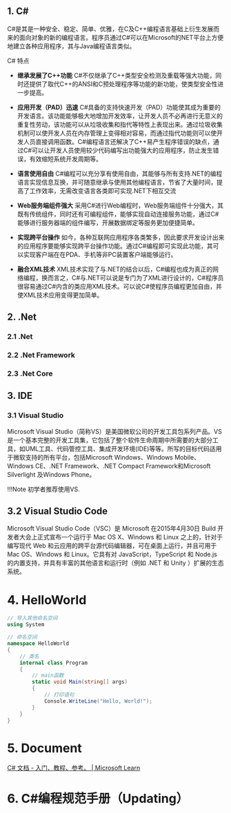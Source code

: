 ## 1. C# 
C#是其是一种安全、稳定、简单、优雅，在C及C++编程语言基础上衍生发展而来的面向对象的新的编程语言。程序员通过C#可以在Microsoft的NET平台上方便地建立各种应用程序，其与Java编程语言类似。

C# 特点
- **继承发展了C++功能** 
	C#不仅继承了C++类型安全检测及重载等强大功能，同时还提供了取代C++的ANSI和C预处理程序等功能的新功能，使类型安全性进一步提高。

-  **应用开发（PAD）迅速** 
	C#具备的支持快速开发（PAD）功能使其成为重要的开发语言。该功能能够极大地增加开发效率，让开发人员不必再进行无意义的重复性劳动，该功能可以从垃圾收集和指代等特性上表现出来。通过垃圾收集机制可以使开发人员在内存管理上变得相对容易，而通过指代功能则可以使开发人员直接调用函数。C#编程语言还解决了C++易产生程序错误的缺点，通过C#可以让开发人员使用较少代码编写出功能强大的应用程序，防止发生错误，有效缩短系统开发周期等。

- **语言使用自由** 
	C#编程可以充分享有使用自由，其能够与所有支持.NET的编程语言实现信息互换，并可随意继承与使用其他编程语言，节省了大量时间，提高了工作效率，无需改变语言各类即可实现.NET下相互交流

- **Web服务端组件强大** 
	采用C#进行Web编程时，Web服务端组件十分强大，其既有传统组件，同时还有可编程组件，能够实现自动连接服务功能，通过C#能够进行服务器端的组件编写，开展数据绑定等服务更加便捷简单。

- **实现跨平台操作**
	如今，各种互联网应用程序各类繁多，因此要求开发设计出来的应用程序要能够实现跨平台操作功能。通过C#编程即可实现此功能，其可以实现客户端在在PDA、手机等非PC装置客户端能够运行。

- **融合XML技术** 
	XML技术实现了与.NET的结合以后，C#编程也成为真正的网络编程，换而言之，C#与.NET可以说是专门为了XML进行设计的，C#程序员很容易通过C#内含的类应用XML技术。可以说C#使程序员编程更加自由，并使XML技术应用变得更加简单。


## 2. .Net
### 2.1 .Net
### 2.2 .Net Framework
### 2.3 .Net Core

## 3. IDE
### 3.1 Visual Studio
Microsoft Visual Studio（简称VS）是美国微软公司的开发工具包系列产品。VS是一个基本完整的开发工具集，它包括了整个软件生命周期中所需要的大部分工具，如UML工具、代码管控工具、集成开发环境(IDE)等等。所写的目标代码适用于微软支持的所有平台，包括Microsoft Windows、Windows Mobile、Windows CE、.NET Framework、.NET Compact Framework和Microsoft Silverlight 及Windows Phone。

!!!Note 
	初学者推荐使用VS.

## 3.2 Visual Studio Code
Microsoft Visual Studio Code（VSC）是 Microsoft 在2015年4月30日 Build 开发者大会上正式宣布一个运行于 Mac OS X、Windows 和 Linux 之上的，针对于编写现代 Web 和云应用的跨平台源代码编辑器，可在桌面上运行，并且可用于 Mac OS、Windows 和 Linux。它具有对 JavaScript，TypeScript 和 Node.js 的内置支持，并具有丰富的其他语言和运行时（例如 .NET 和 Unity ）扩展的生态系统。


# 4. HelloWorld
```C#
// 导入其他命名空间
using System

// 命名空间
namespace HelloWorld
{
	// 类名
    internal class Program
    {
	    // main函数
        static void Main(string[] args)
        {
	        // 打印语句
            Console.WriteLine("Hello, World!");
        }
    }
}
```

# 5. Document
[C# 文档 - 入门、教程、参考。 | Microsoft Learn](https://learn.microsoft.com/zh-cn/dotnet/csharp/) 

# 6. C#编程规范手册（Updating）